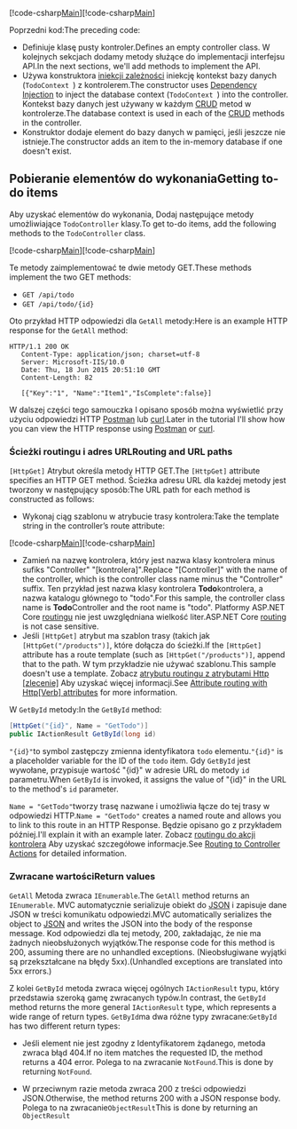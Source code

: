 <span data-ttu-id="71623-101">[!code-csharp[Main](../../tutorials/first-web-api/sample/TodoApi/Controllers/TodoController2.cs?name=snippet_todo1)]</span><span class="sxs-lookup"><span data-stu-id="71623-101">[!code-csharp[Main](../../tutorials/first-web-api/sample/TodoApi/Controllers/TodoController2.cs?name=snippet_todo1)]</span></span>

<span data-ttu-id="71623-102">Poprzedni kod:</span><span class="sxs-lookup"><span data-stu-id="71623-102">The preceding code:</span></span>

* <span data-ttu-id="71623-103">Definiuje klasę pusty kontroler.</span><span class="sxs-lookup"><span data-stu-id="71623-103">Defines an empty controller class.</span></span> <span data-ttu-id="71623-104">W kolejnych sekcjach dodamy metody służące do implementacji interfejsu API.</span><span class="sxs-lookup"><span data-stu-id="71623-104">In the next sections, we'll add methods to implement the API.</span></span>
* <span data-ttu-id="71623-105">Używa konstruktora [iniekcji zależności](xref:fundamentals/dependency-injection) iniekcję kontekst bazy danych (`TodoContext `) z kontrolerem.</span><span class="sxs-lookup"><span data-stu-id="71623-105">The constructor uses [Dependency Injection](xref:fundamentals/dependency-injection) to inject the database context (`TodoContext `) into the controller.</span></span> <span data-ttu-id="71623-106">Kontekst bazy danych jest używany w każdym [CRUD](https://wikipedia.org/wiki/Create,_read,_update_and_delete) metod w kontrolerze.</span><span class="sxs-lookup"><span data-stu-id="71623-106">The database context is used in each of the [CRUD](https://wikipedia.org/wiki/Create,_read,_update_and_delete) methods in the controller.</span></span>
* <span data-ttu-id="71623-107">Konstruktor dodaje element do bazy danych w pamięci, jeśli jeszcze nie istnieje.</span><span class="sxs-lookup"><span data-stu-id="71623-107">The constructor adds an item to the in-memory database if one doesn't exist.</span></span>

## <a name="getting-to-do-items"></a><span data-ttu-id="71623-108">Pobieranie elementów do wykonania</span><span class="sxs-lookup"><span data-stu-id="71623-108">Getting to-do items</span></span>

<span data-ttu-id="71623-109">Aby uzyskać elementów do wykonania, Dodaj następujące metody umożliwiające `TodoController` klasy.</span><span class="sxs-lookup"><span data-stu-id="71623-109">To get to-do items, add the following methods to the `TodoController` class.</span></span>

<span data-ttu-id="71623-110">[!code-csharp[Main](../../tutorials/first-web-api/sample/TodoApi/Controllers/TodoController.cs?name=snippet_GetAll)]</span><span class="sxs-lookup"><span data-stu-id="71623-110">[!code-csharp[Main](../../tutorials/first-web-api/sample/TodoApi/Controllers/TodoController.cs?name=snippet_GetAll)]</span></span>

<span data-ttu-id="71623-111">Te metody zaimplementować te dwie metody GET.</span><span class="sxs-lookup"><span data-stu-id="71623-111">These methods implement the two GET methods:</span></span>

* `GET /api/todo`
* `GET /api/todo/{id}`

<span data-ttu-id="71623-112">Oto przykład HTTP odpowiedzi dla `GetAll` metody:</span><span class="sxs-lookup"><span data-stu-id="71623-112">Here is an example HTTP response for the `GetAll` method:</span></span>

```
HTTP/1.1 200 OK
   Content-Type: application/json; charset=utf-8
   Server: Microsoft-IIS/10.0
   Date: Thu, 18 Jun 2015 20:51:10 GMT
   Content-Length: 82

   [{"Key":"1", "Name":"Item1","IsComplete":false}]
   ```

<span data-ttu-id="71623-113">W dalszej części tego samouczka I opisano sposób można wyświetlić przy użyciu odpowiedzi HTTP [Postman](https://www.getpostman.com/) lub [curl](https://developer.apple.com/legacy/library/documentation/Darwin/Reference/ManPages/man1/curl.1.html).</span><span class="sxs-lookup"><span data-stu-id="71623-113">Later in the tutorial I'll show how you can view the HTTP response using [Postman](https://www.getpostman.com/) or [curl](https://developer.apple.com/legacy/library/documentation/Darwin/Reference/ManPages/man1/curl.1.html).</span></span>

### <a name="routing-and-url-paths"></a><span data-ttu-id="71623-114">Ścieżki routingu i adres URL</span><span class="sxs-lookup"><span data-stu-id="71623-114">Routing and URL paths</span></span>

<span data-ttu-id="71623-115">`[HttpGet]` Atrybut określa metody HTTP GET.</span><span class="sxs-lookup"><span data-stu-id="71623-115">The `[HttpGet]` attribute specifies an HTTP GET method.</span></span> <span data-ttu-id="71623-116">Ścieżka adresu URL dla każdej metody jest tworzony w następujący sposób:</span><span class="sxs-lookup"><span data-stu-id="71623-116">The URL path for each method is constructed as follows:</span></span>

* <span data-ttu-id="71623-117">Wykonaj ciąg szablonu w atrybucie trasy kontrolera:</span><span class="sxs-lookup"><span data-stu-id="71623-117">Take the template string in the controller’s route attribute:</span></span>

<span data-ttu-id="71623-118">[!code-csharp[Main](../../tutorials/first-web-api/sample/TodoApi/Controllers/TodoController.cs?name=TodoController&highlight=3)]</span><span class="sxs-lookup"><span data-stu-id="71623-118">[!code-csharp[Main](../../tutorials/first-web-api/sample/TodoApi/Controllers/TodoController.cs?name=TodoController&highlight=3)]</span></span>

* <span data-ttu-id="71623-119">Zamień na nazwę kontrolera, który jest nazwa klasy kontrolera minus sufiks "Controller" "[kontrolera]".</span><span class="sxs-lookup"><span data-stu-id="71623-119">Replace "[Controller]" with the name of the controller, which is the controller class name minus the "Controller" suffix.</span></span> <span data-ttu-id="71623-120">Ten przykład jest nazwa klasy kontrolera **Todo**kontrolera, a nazwa katalogu głównego to "todo".</span><span class="sxs-lookup"><span data-stu-id="71623-120">For this sample, the controller class name is **Todo**Controller and the root name is "todo".</span></span> <span data-ttu-id="71623-121">Platformy ASP.NET Core [routingu](xref:mvc/controllers/routing) nie jest uwzględniana wielkość liter.</span><span class="sxs-lookup"><span data-stu-id="71623-121">ASP.NET Core [routing](xref:mvc/controllers/routing) is not case sensitive.</span></span>
* <span data-ttu-id="71623-122">Jeśli `[HttpGet]` atrybut ma szablon trasy (takich jak `[HttpGet("/products")]`, które dołącza do ścieżki.</span><span class="sxs-lookup"><span data-stu-id="71623-122">If the `[HttpGet]` attribute has a route template (such as `[HttpGet("/products")]`, append that to the path.</span></span> <span data-ttu-id="71623-123">W tym przykładzie nie używać szablonu.</span><span class="sxs-lookup"><span data-stu-id="71623-123">This sample doesn't use a template.</span></span> <span data-ttu-id="71623-124">Zobacz [atrybutu routingu z atrybutami Http [zlecenie]](xref:mvc/controllers/routing#attribute-routing-with-httpverb-attributes) Aby uzyskać więcej informacji.</span><span class="sxs-lookup"><span data-stu-id="71623-124">See [Attribute routing with Http[Verb] attributes](xref:mvc/controllers/routing#attribute-routing-with-httpverb-attributes) for more information.</span></span>

<span data-ttu-id="71623-125">W `GetById` metody:</span><span class="sxs-lookup"><span data-stu-id="71623-125">In the `GetById` method:</span></span>

```csharp
[HttpGet("{id}", Name = "GetTodo")]
public IActionResult GetById(long id)
```

<span data-ttu-id="71623-126">`"{id}"`to symbol zastępczy zmienna identyfikatora `todo` elementu.</span><span class="sxs-lookup"><span data-stu-id="71623-126">`"{id}"` is a placeholder variable for the ID of the `todo` item.</span></span> <span data-ttu-id="71623-127">Gdy `GetById` jest wywołane, przypisuje wartość "{id}" w adresie URL do metody `id` parametru.</span><span class="sxs-lookup"><span data-stu-id="71623-127">When `GetById` is invoked, it assigns the value of "{id}" in the URL to the method's `id` parameter.</span></span>

<span data-ttu-id="71623-128">`Name = "GetTodo"`tworzy trasę nazwane i umożliwia łącze do tej trasy w odpowiedzi HTTP.</span><span class="sxs-lookup"><span data-stu-id="71623-128">`Name = "GetTodo"` creates a named route and allows you to link to this route in an HTTP Response.</span></span> <span data-ttu-id="71623-129">Będzie opisano go z przykładem później.</span><span class="sxs-lookup"><span data-stu-id="71623-129">I'll explain it with an example later.</span></span> <span data-ttu-id="71623-130">Zobacz [routingu do akcji kontrolera](xref:mvc/controllers/routing) Aby uzyskać szczegółowe informacje.</span><span class="sxs-lookup"><span data-stu-id="71623-130">See [Routing to Controller Actions](xref:mvc/controllers/routing) for detailed information.</span></span>

### <a name="return-values"></a><span data-ttu-id="71623-131">Zwracane wartości</span><span class="sxs-lookup"><span data-stu-id="71623-131">Return values</span></span>

<span data-ttu-id="71623-132">`GetAll` Metoda zwraca `IEnumerable`.</span><span class="sxs-lookup"><span data-stu-id="71623-132">The `GetAll` method returns an `IEnumerable`.</span></span> <span data-ttu-id="71623-133">MVC automatycznie serializuje obiekt do [JSON](http://www.json.org/) i zapisuje dane JSON w treści komunikatu odpowiedzi.</span><span class="sxs-lookup"><span data-stu-id="71623-133">MVC automatically serializes the object to [JSON](http://www.json.org/) and writes the JSON into the body of the response message.</span></span> <span data-ttu-id="71623-134">Kod odpowiedzi dla tej metody, 200, zakładając, że nie ma żadnych nieobsłużonych wyjątków.</span><span class="sxs-lookup"><span data-stu-id="71623-134">The response code for this method is 200, assuming there are no unhandled exceptions.</span></span> <span data-ttu-id="71623-135">(Nieobsługiwane wyjątki są przekształcane na błędy 5xx).</span><span class="sxs-lookup"><span data-stu-id="71623-135">(Unhandled exceptions are translated into 5xx errors.)</span></span>

<span data-ttu-id="71623-136">Z kolei `GetById` metoda zwraca więcej ogólnych `IActionResult` typu, który przedstawia szeroką gamę zwracanych typów.</span><span class="sxs-lookup"><span data-stu-id="71623-136">In contrast, the `GetById` method returns the more general `IActionResult` type, which represents a wide range of return types.</span></span> <span data-ttu-id="71623-137">`GetById`ma dwa różne typy zwracane:</span><span class="sxs-lookup"><span data-stu-id="71623-137">`GetById` has two different return types:</span></span>

* <span data-ttu-id="71623-138">Jeśli element nie jest zgodny z Identyfikatorem żądanego, metoda zwraca błąd 404.</span><span class="sxs-lookup"><span data-stu-id="71623-138">If no item matches the requested ID, the method returns a 404 error.</span></span>  <span data-ttu-id="71623-139">Polega to na zwracanie `NotFound`.</span><span class="sxs-lookup"><span data-stu-id="71623-139">This is done by returning `NotFound`.</span></span>

* <span data-ttu-id="71623-140">W przeciwnym razie metoda zwraca 200 z treści odpowiedzi JSON.</span><span class="sxs-lookup"><span data-stu-id="71623-140">Otherwise, the method returns 200 with a JSON response body.</span></span> <span data-ttu-id="71623-141">Polega to na zwracanie`ObjectResult`</span><span class="sxs-lookup"><span data-stu-id="71623-141">This is done by returning an `ObjectResult`</span></span>
